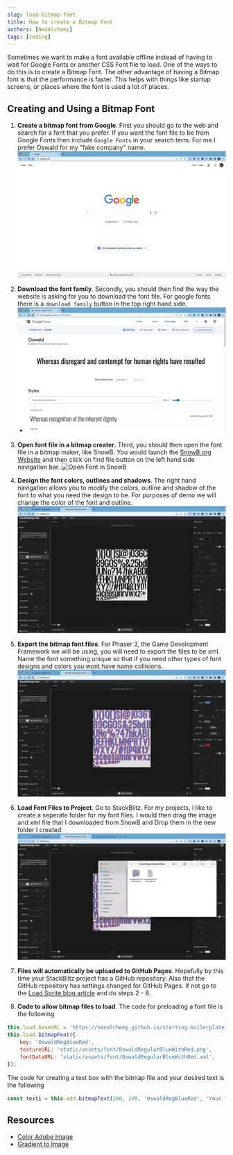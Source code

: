 ```yaml
---
slug: load-bitmap-font
title: How to create a Bitmap Font
authors: [NeoAlchemy]
tags: [coding]
---
```


Sometimes we want to make a font available offline instead of having to wait for Google Fonts or another CSS Font file to load.  One of the ways to do this is to create a Bitmap Font.  The other advantage of having a Bitmap font is that the performance is faster.  This helps with things like startup screens, or places where the font is used a lot of places.

## Creating and Using a Bitmap Font

1. **Create a bitmap font from Google**.  First you should go to the web and search for a font that you prefer.  If you want the font file to be from Google Fonts then include `Google Fonts` in your search term.  For me I prefer Oswald for my "fake company" name.
![Find Font File](./resources/find-font-file.gif)

1. **Download the font family**.  Secondly, you should then find the way the website is asking for you to download the font file.  For google fonts there is a `download family` button in the top right hand side.
![Download Font File](./resources/download-font-file.gif)

1. **Open font file in a bitmap creater**.  Third, you should then open the font file in a bitmap maker, like SnowB.  You would launch the [SnowB.org Website](https://snowb.org/) and then click on find file button on the left hand side navigation bar.
![Open Font in SnowB](./resources/open-font-in-snowb.gif)

1. **Design the font colors, outlines and shadows**.  The right hand navigation allows you to modify the colors, outline and shadow of the font to what you need the design to be.  For purposes of demo we will change the color of the font and outline.
![Modify Colors](./resources/modify-colors.gif)

1. **Export the bitmap font files**.  For Phaser 3, the Game Development Framework we will be using, you will need to export the files to be xml.  Name the font something unique so that if you need other types of font designs and colors you wont have name collisions.
![Download Bitmap Files](./resources/download-bitmap.gif)

1. **Load Font Files to Project**.  Go to StackBlitz.  For my projects, I like to create a seperate folder for my font files.  I would then drag the image and xml file that I downloaded from SnowB and Drop them in the new folder I created.
![Load Bitmap to StackBlitz](./resources/load-bitmap-to-stackblitz.gif)

1. **Files will automatically be uploaded to GitHub Pages**.  Hopefully by this time your StackBlitz project has a GitHub repository.  Also that the GitHub repository has settings changed for GitHub Pages.  If not go to the [Load Sprite blog article](https://neoalchemy.github.io/intro-to-game-programming-2023/blog/load-sprite) and do steps 2 - 8.

1. **Code to allow bitmap files to load**.  The code for preloading a font file is the following

```js
this.load.baseURL = 'https://neoalchemy.github.io/starting-boilerplate-phaser-zcqxxx/';
this.load.bitmapFont({
    key: 'OswaldRegBlueRed',
    textureURL: 'static/assets/font/OswaldRegularBlueWithRed.png',
    fontDataURL: 'static/assets/font/OswaldRegularBlueWithRed.xml',
});
```

The code for creating a text box with the bitmap file and your desired text is the following

```js
const text1 = this.add.bitmapText(200, 200, 'OswaldRegBlueRed', 'Your Text', 32);
```


## Resources

- [Color Adobe Image](https://color.adobe.com/create/image)
- [Gradient to Image](https://mdigi.tools/gradient-generator/)
